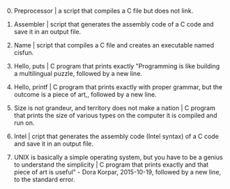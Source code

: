 0. Preprocessor  | a script that compiles a C file but does not link.

2. Assembler |   script that generates the assembly code of a C code and save it in an output file.

3. Name  |  script that compiles a C file and creates an executable named cisfun.

4. Hello, puts  |  C program that prints exactly "Programming is like building a multilingual puzzle, followed by a new line.

5. Hello, printf  |  C program that prints exactly with proper grammar, but the outcome is a piece of art,, followed by a new line.

6. Size is not grandeur, and territory does not make a nation  |  C program that prints the size of various types on the computer it is compiled and run on.

7. Intel  | cript that generates the assembly code (Intel syntax) of a C code and save it in an output file.

8. UNIX is basically a simple operating system, but you have to be a genius to understand the simplicity  |  C program that prints exactly and that piece of art is useful" - Dora Korpar, 2015-10-19, followed by a new line, to the standard error. 
